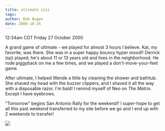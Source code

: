 ```yaml
---
title: ultimate zzzz
tags: 
author: Rob Nugen
date: 2000-10-26
---
```


<title>Ultimate</title>
<p class=date>12:34am CDT Friday 27 October 2000

<p>A grand game of ultimate - we played for almost 3 hours I believe.
Kat, my favorite, was there.  She was in a super happy bouncy hyper
mood!!  Derrick (sp) played; he's about 11 or 13 years old and lives
in the neighborhood.  He rode piggyback on me a few times, and we
played a don't-move-your-feet game.

<p>After ultimate, I helped Wende a little by cleaning the shower and
bathtub.  She shaved my head with the buzzer clippers, and I shaved it
all the way with a disposable razor.  I'm bald!  I remind myself of
Neo on <em>The Matrix</em>.  Except I have eyebrows.

<p>"Tomorrow" begins San Antonio Rally for the weekend!!  I super-hope
to get all this past weekend transferred to my site before we go and I
end up with 2 weekends to transfer!

<p><img src='/images/rob/wL-ROB.gif'>

